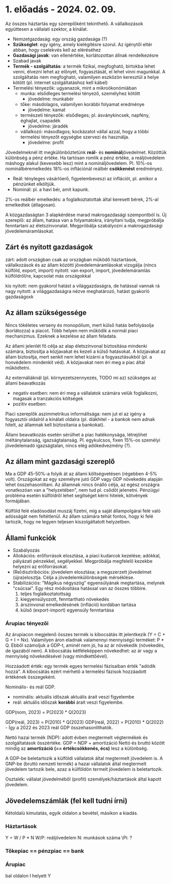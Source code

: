# 1. előadás - 2024. 02. 09.

Az összes háztartás egy szereplőként tekinthető.
A vállalkozások együttesen a vállalati szektor, a kínálat.

- Nemzetgazdaság: egy ország gazdasága (?)
- **Szükséglet**: egy igény, amely kielégítésre szorul. Az igénytől eltér abban, hogy cselekvés kell az eléréséhez
- **Gazdasági javak**: van ellenértéke, korlátozottan állnak rendelkezésre
- Szabad javak
- **Termék - szolgáltatás**: a termék fizikai, megfogható, birtokba lehet venni, élvezni lehet az előnyét, fogyasztását, el lehet vinni magunkkal. A szolgáltatás nem megfogható, valamilyen eszközön keresztül a helye kötött (pl. internet szolgáltatáshoz kell kábel)
- Termelési tényezők: ugyanazok, mint a mikroökonómiában
	- munka: elsődleges termelési tényező, személyhez kötött
		- jövedelme: munkabér
	- tőke: másdolagos, valamilyen korábbi folyamat eredménye
		- jövedelme: kamat
	- természeti tényezők: elsődleges; pl. ásványkincsek, napfény, éghajlat, csapadék
		- jövedelme: járadék
	- vállalkozó: másodlagos; kockázatot vállal azzal, hogy a többi termelési tényezőt egységbe szervezi és használja.
		- jövedelme: profit

Jövedelmeknél itt megkülönböztetünk **reál**- és **nominál**jövedelmet. Közöttük különbség a pénz értéke. Ha tartósan romlik a pénz értéke, a reáljövedelem máshogy alakul (kevesebb lesz) mint a nomináljövedelem. Pl. 10%-os nominálbéremelkedés 18%-os inflációnál reálbér **csökkenést** eredményez.
- Reál: tényleges vásárlóerő, figyelembeveszi az inflációt, pl. amikor a pénzünket elköltjük.
- Nominál: pl. a havi bér, amit kapunk. 

2%-os reálbér emelkedés: a foglalkoztatottak által keresett bérek, 2%-al emelkedtek (átlagosan).

A közgazdaságtan 3 alapkérdése marad makrogazdasági szempontból is. Új szereplő: az állam, hatása van a folyamatokra, irányítani tudja, megpróbálja fenntartani az életszínvonalat. Megpróbálja szabályozni a makrogazdasági jövedelemáramlásokat.

## Zárt és nyitott gazdaságok
zárt: adott országban csak az országban működő háztartások, vállalkozások és az állam közötti jövedelemáramlásokat vizsgálja (nincs külföld, export, import)
nyitott: van export, import, jövedelemáramlás külföldről/re, kapcsolat más országokkal

kis nyitott: nem gyakorol hatást a világgazdaságra, de hatással vannak rá
nagy nyitott: a világgazdaságra nézve meghatározó, hatást gyakorló gazdaságoxk

## Az állam szükségessége
Nincs tökéletes verseny és monopólium, mert külső hatás befolyásolja (korlátozza) a piacot. 
Több helyen nem működik a normál piaci mechanizmus. Ezeknek a kezelése az állam feladata.

Az állami jelenlét fő célja az alap életszínvonal biztosítása mindenki számára, biztosítja a közjavakat és kezeli a külső hatásokat. A közjavakat az állam biztosítja, mert senkit nem lehet kizárni a fogyasztásukból (pl. a honvédelem mindenkit véd). A közjavakat nem éri meg a piac által működtetni. 

Az externáliáknál (pl. környezetszennyezés, TODO mi az) szükséges az állami beavatkozás
- negatív esetben: nem éri meg a vállalatok számára velük foglalkozni, magasak a tranzakciós költségek
- pozitív esetben:

Piaci szereplők aszimmetrikus informáltsága: nem jut el az igény a fogyasztói oldalról a kínálati oldalra (pl. diákhitel - a bankok nem adnak hitelt, az államnak kell biztosítania a bankokat).

Állami beavatkozás esetén sérülhet a piac hatékonysága, létrejöhet méltánytalanság, igazságtalanság.
Pl. egykulcsos, fixen 15%-os személyi jövedelemadó igazságtalan, nincs elég adókedvezmény (?).

## Az állam mint gazdasági szereplő
Ma a GDP 45-50%-a folyik át az állami költségvetésen (régebben 4-5% volt). 
Országokat az egy személyre jutó GDP vagy GDP növekedés alapján lehet összehasonlítani.
Az államnak nincs önálló célja, az egész országra vonatkozóan van a "helyzetében", nem tud pl. csődöt jelenetni. Pénzügyi probléma esetén külföldről lehet segítséget kérni hitelek, kötvények formájában.

Külföld felé eladósodást muszáj fizetni, míg a saját állampolgárai felé való adósságát nem feltétlenül.
Az állam számára tehát fontos, hogy ki felé tartozik, hogy ne legyen teljesen kiszolgáltatott helyzetben.

## Állami funkciók
- Szabályozás
- Allokációs: erőforrások elosztása, a piaci kudarcok kezelése; adókkal, pályázati pénzekkel, segélyekkel. Megpróbálja megfelelő kezekbe helyezni az erőforrásokat.
- (Re)disztribóciós: jövedelem elosztása; a megszerzett jövedelmet (újra)elosztja. Célja a jövedelemkülönbségek mérséklése.
- Stabilizációs: "Mágikus négyszög" egyensúlyának megtartása, melynek "csúcsai". Egy rész módosítása hatással van az összes többire.
	1. teljes foglalkoztatottság
	2. kiegyensúlyozott, fenntartható növekedés
	3. árszínvonal emelkedésének (infláció) kordában tartása
	4. külső (export-import) egyensúly fenntartása

### Árupiac tényezői
Az árupiacon megjelenő összes termék is kibocsátás itt jelentkezik (Y = C + G + I + Nx).
Valamilyen áron eladnak valamennyi mennyiségű terméket: P * Q. Ebből számoljuk a GDP-t, aminél nem jó, ha az ár növekedik (növekedés, de igazából nem).
A kibocsátás kétféleképpen növekedhet: az ár vagy a mennyiség növekedésével (vagy mindkettőével).

Hozzáadott érték: egy termék egyes termelési fázisaiban érték "adódik hozzá". A kibocsátás ezért mérhető a termelési fázisok hozzáadott értékének összegeként.

Nominális- és reál GDP.
- nominális: aktuális időszak aktuális árait veszi figyelembe 
- reál: aktuális időszak **korábbi** árait veszi figyelembe.

GDP(nom, 2023) = P(2023) * Q(2023)

GDP(reál, 2023) = P(2010) * Q(2023)
GDP(reál, 2022) = P(2010) * Q(2022) - Így a 2022 és 2023 reál GDP összehasonlíthatók.

Nettó hazai termék (NDP): adott évben megtermelt végtermékek és szolgáltatások összértéke.
GDP = NDP + amortizáció
Nettó és bruttó között mindig az **amortizáció (== értékcsökkenés, écs)** lesz a különbség.

A GDP-be beletartozik a külföldi vállalatok által megtermelt jövedelem is.
A GNP-be (bruttó nemzeti termék) a hazai vállalatok által megtermelt jövedelem tartozik bele, azaz a külföldön termelt jövedelem is beletartozik.

Osztalék: vállalat jövedelméből (profit) személyek/háztartások által kapott jövedelem.

## Jövedelemszámlák (fel kell tudni írni)
Kétoldalú kimutatás, egyik oldalon a bevétel, másikon a kiadás. 

### Háztartások
Y = W  / P * N
W/P: reáljövedelem
N: munkások száma
\Pi: ?

### Tőkepiac == pénzpiac == bank

### Árupiac
bal oldalon I helyett Y
